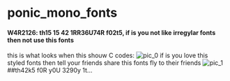 # ponic_mono_fonts
#### W4R2126: th15 15 42 1RR36U74R f02t5, if is you not like irregylar fonts then not use this fonts
this is what looks when this shouw C codes:
![pic_0](https://raw.githubusercontent.com/Princess-Sunset-Shimmer/ponic_mono_fonts/main/177U5TR4T102_I.jpeg)
if is you love this styled fonts then tell your friends share this fonts fly to their friends
![pic_1](https://raw.githubusercontent.com/Princess-Sunset-Shimmer/ponic_mono_fonts/main/177U5TR4T102_N.jpeg)
##th42k5 f0R y0U 3290y 1t...
